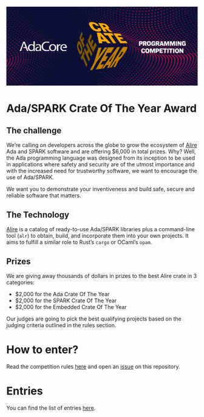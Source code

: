 ![](banner.jpg)
# Ada/SPARK Crate Of The Year Award

## The challenge

We’re calling on developers across the globe to grow the ecosystem of [Alire](https://alire.ada.dev) Ada and SPARK software and are offering $6,000 in total prizes. Why? Well, the Ada programming language was designed from its inception to be used in applications where safety and security are of the utmost importance and with the increased need for trustworthy software, we want to encourage the use of Ada/SPARK.

We want you to demonstrate your inventiveness and build safe, secure and reliable software that matters.

## The Technology

[Alire](https://alire.ada.dev) is a catalog of ready-to-use Ada/SPARK libraries plus a command-line tool (`alr`) to obtain, build, and incorporate them into your own projects. It aims to fulfill a similar role to Rust’s `cargo` or OCaml’s `opam`.

## Prizes

We are giving away thousands of dollars in prizes to the best Alire crate in 3 categories:
 - $2,000 for the Ada Crate Of The Year
 - $2,000 for the SPARK Crate Of The Year
 - $2,000 for the Embedded Crate Of The Year

Our judges are going to pick the best qualifying projects based on the judging criteria outlined in the rules section.

# How to enter?

Read the competition rules [here](terms_and_conditions.md) and open an [issue](https://github.com/AdaCore/Ada-SPARK-Crate-Of-The-Year/issues/new/choose) on this repository.

# Entries

You can find the list of entries [here](https://github.com/AdaCore/Ada-SPARK-Crate-Of-The-Year/labels/COTY2022).
